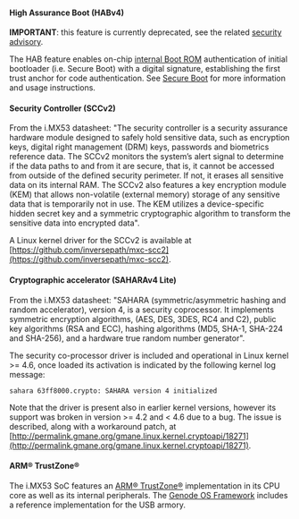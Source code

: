 #### High Assurance Boot (HABv4)

**IMPORTANT**: this feature is currently deprecated, see the related [security advisory](https://github.com/inversepath/usbarmory/blob/master/software/secure_boot/Security_Advisory-Ref_QBVR2017-0001.txt).

The HAB feature enables on-chip [internal Boot ROM](https://github.com/inversepath/usbarmory/wiki/Internal-Boot-ROM-(Mk-I)) authentication of initial bootloader (i.e. Secure Boot) with a digital signature, establishing the first trust anchor for code authentication. See [Secure Boot](https://github.com/inversepath/usbarmory/wiki/Secure-boot-(iMX53)) for more information and usage instructions.

#### Security Controller (SCCv2)

From the i.MX53 datasheet: "The security controller is a security assurance hardware module designed to safely hold sensitive data, such as encryption keys, digital right management (DRM) keys, passwords and biometrics reference data. The SCCv2 monitors the system’s alert signal to determine if the data paths to and from it are secure, that is, it cannot be accessed from outside of the defined security perimeter. If not, it erases all sensitive data on its internal RAM. The SCCv2 also features a key encryption module (KEM) that allows non-volatile (external memory) storage of any sensitive data that is temporarily not in use. The KEM utilizes a device-specific hidden secret key and a symmetric cryptographic algorithm to transform the sensitive data into encrypted data".

A Linux kernel driver for the SCCv2 is available at [https://github.com/inversepath/mxc-scc2](https://github.com/inversepath/mxc-scc2).

#### Cryptographic accelerator (SAHARAv4 Lite)

From the i.MX53 datasheet: "SAHARA (symmetric/asymmetric hashing and random accelerator), version 4, is a security coprocessor. It implements symmetric encryption algorithms, (AES, DES, 3DES, RC4 and C2), public key algorithms (RSA and ECC), hashing algorithms (MD5, SHA-1, SHA-224 and SHA-256), and a hardware true random number generator". 

The security co-processor driver is included and operational in Linux kernel >= 4.6, once loaded its activation is indicated by the following kernel log message:
```
sahara 63ff8000.crypto: SAHARA version 4 initialized
```

Note that the driver is present also in earlier kernel versions, however its support was broken in version >= 4.2 and < 4.6 due to a bug. The issue is described, along with a workaround patch, at [http://permalink.gmane.org/gmane.linux.kernel.cryptoapi/18271](http://permalink.gmane.org/gmane.linux.kernel.cryptoapi/18271).

#### ARM® TrustZone®

The i.MX53 SoC features an [ARM® TrustZone®](http://www.arm.com/products/processors/technologies/trustzone/) implementation in its CPU core as well as its internal peripherals. The [Genode OS Framework](https://github.com/inversepath/usbarmory/wiki/Genode-OS) includes a reference implementation for the USB armory.
